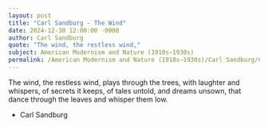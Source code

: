 ```yaml
---
layout: post
title: "Carl Sandburg - The Wind"
date: 2024-12-30 12:00:00 -0000
author: Carl Sandburg
quote: "The wind, the restless wind,"
subject: American Modernism and Nature (1910s–1930s)
permalink: /American Modernism and Nature (1910s–1930s)/Carl Sandburg/Carl Sandburg - The Wind
---
```


The wind, the restless wind,
plays through the trees,
with laughter and whispers,
of secrets it keeps,
of tales untold, and dreams unsown,
that dance through the leaves
and whisper them low.

- Carl Sandburg
